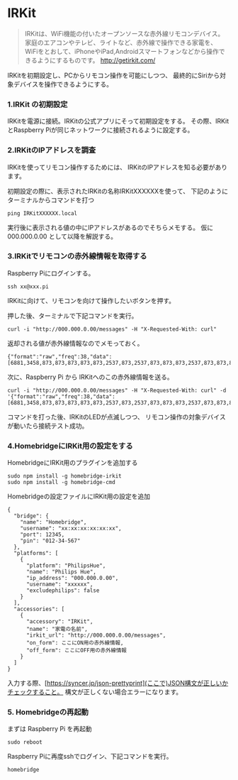 # IRKit

>IRKitは、WiFi機能の付いたオープンソースな赤外線リモコンデバイス。
>家庭のエアコンやテレビ、ライトなど、赤外線で操作できる家電を、
>WiFiをとおして、iPhoneやiPad,Androidスマートフォンなどから操作できるようにするものです。
>http://getirkit.com/

IRKitを初期設定し、PCからリモコン操作を可能にしつつ、
最終的にSiriから対象デバイスを操作できるようにする。


### 1.IRKit の初期設定
IRKitを電源に接続。IRKitの公式アプリにそって初期設定をする。
その際、IRKitとRaspberry Piが同じネットワークに接続されるように設定する。

### 2.IRKitのIPアドレスを調査
IRKitを使ってリモコン操作するためには、
IRKitのIPアドレスを知る必要があります。

初期設定の際に、表示されたIRKitの名称IRKitXXXXXXを使って、
下記のようにターミナルからコマンドを打つ

```
ping IRKitXXXXXX.local
```

実行後に表示される値の中にIPアドレスがあるのでそちらメモする。
仮に 000.000.0.00 として以降を解説する。

### 3.IRKitでリモコンの赤外線情報を取得する

Raspberry Piにログインする。

```
ssh xx@xxx.pi
```

IRKitに向けて、リモコンを向けて操作したいボタンを押す。

押した後、ターミナルで下記コマンドを実行。
```
curl -i "http://000.000.0.00/messages" -H "X-Requested-With: curl"
```

返却される値が赤外線情報なのでメモっておく。
```
{"format":"raw","freq":38,"data":[6881,3458,873,873,873,873,873,2537,873,2537,873,873,873,2537,873,873,873,873,873,873,873,2537,873,873,873,873,873,2537,873,873,873,2537,873,873,873,2537,873,873,873,873,873,2537,873,873,873,873,873,873,873,873,873,873,873,873,873,2537,873,2537,873,873,873,2537,873,873,873,873,873,2537,873,873,873,2537,873,873,873,873,873,2537,873,873,873,873,873,65535,0,65535,0,16832,6881,3341,873,873,873,873,873,2537,873,2537,873,873,873,2537,873,873,873,873,873,873,873,2537,873,873,873,873,873,2537,873,873,873,2537,873,873,873,2537,873,873,873,873,873,2537,873,873,873,873,873,873,873,873,873,873,873,873,873,2537,873,2537,873,873,873,2537,873,873,873,873,873,2537,873,873,873,2537,873,873,873,873,873,2537,873,873,873,873,873,65535,0,65535,0,16832,6881,3458,873,873,873,873,873,2537,873,2537,873,873,873,2537,873,873,873,873,873,873,873,2537,873,873,873,873,873,2537,873,873,873,2537,873,873,873,2537,873,873,873,873,873,2537,873,873,873,873,873,873,873,873,873,873,873,873,873,2537,873,2537,873,873,873,2537,873,873,873,873,873,2537,873,873,873,2537,873,873,873,873,873,2537,873,873,873,873,873]}
```

次に、Raspberry Pi から IRKitへのこの赤外線情報を送る。
```
curl -i "http://000.000.0.00/messages" -H "X-Requested-With: curl" -d '{"format":"raw","freq":38,"data":[6881,3458,873,873,873,873,873,2537,873,2537,873,873,873,2537,873,873,873,873,873,873,873,2537,873,873,873,873,873,2537,873,873,873,2537,873,873,873,2537,873,873,873,873,873,2537,873,873,873,873,873,873,873,873,873,873,873,873,873,2537,873,2537,873,873,873,2537,873,873,873,873,873,2537,873,873,873,2537,873,873,873,873,873,2537,873,873,873,873,873,65535,0,65535,0,16832,6881,3341,873,873,873,873,873,2537,873,2537,873,873,873,2537,873,873,873,873,873,873,873,2537,873,873,873,873,873,2537,873,873,873,2537,873,873,873,2537,873,873,873,873,873,2537,873,873,873,873,873,873,873,873,873,873,873,873,873,2537,873,2537,873,873,873,2537,873,873,873,873,873,2537,873,873,873,2537,873,873,873,873,873,2537,873,873,873,873,873,65535,0,65535,0,16832,6881,3458,873,873,873,873,873,2537,873,2537,873,873,873,2537,873,873,873,873,873,873,873,2537,873,873,873,873,873,2537,873,873,873,2537,873,873,873,2537,873,873,873,873,873,2537,873,873,873,873,873,873,873,873,873,873,873,873,873,2537,873,2537,873,873,873,2537,873,873,873,873,873,2537,873,873,873,2537,873,873,873,873,873,2537,873,873,873,873,873]}'
```

コマンドを打った後、IRKitのLEDが点滅しつつ、
リモコン操作の対象デバイスが動いたら接続テスト成功。


### 4.HomebridgeにIRKit用の設定をする

HomebridgeにIRKit用のプラグインを追加する
```
sudo npm install -g homebridge-irkit
sudo npm install -g homebridge-cmd
```

Homebridgeの設定ファイルにIRKit用の設定を追加

```
{
  "bridge": {
    "name": "Homebridge",
    "username": "xx:xx:xx:xx:xx:xx",
    "port": 12345,
    "pin": "012-34-567"
  },
  "platforms": [
    {
      "platform": "PhilipsHue",
      "name": "Philips Hue",
      "ip_address": "000.000.0.00",
      "username": "xxxxxx",
      "excludephilips": false
    }
  ],
  "accessories": [
    {
      "accessory": "IRKit",
      "name": "家電の名前",
      "irkit_url": "http://000.000.0.00/messages",
      "on_form": ここにON用の赤外線情報,
      "off_form": ここにOFF用の赤外線情報
    }
  ]
}
```

入力する際、[https://syncer.jp/json-prettyprint](ここで)JSON構文が正しいかチェックすること。
構文が正しくない場合エラーになります。


### 5. Homebridgeの再起動

まずは Raspberry Pi を再起動
```
sudo reboot
```

Raspberry Piに再度sshでログイン、下記コマンドを実行。
```
homebridge
```
